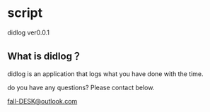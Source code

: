 # script

didlog ver0.0.1

## What is didlog？

didlog is an application that logs what you have done with the time.

do you have any questions?
Please contact below.

fall-DESK@outlook.com
